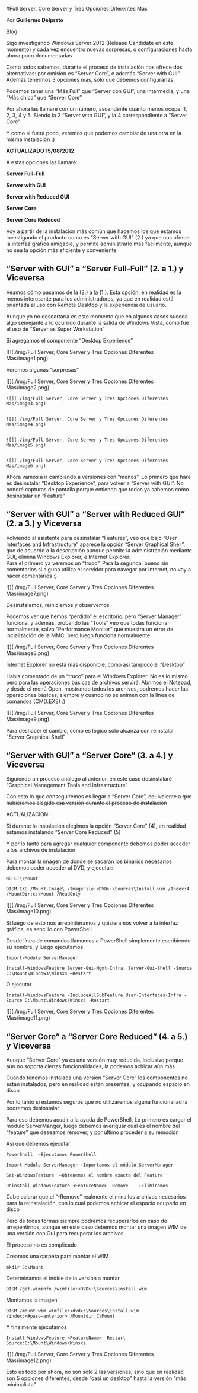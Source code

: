 

<properties
	pageTitle="Full Server, Core Server y Tres Opciones Diferentes Más"
	description="Full Server, Core Server y Tres Opciones Diferentes Más"
	services="servers"
	documentationCenter=""
	authors="andygonusa"
	manager=""
	editor="andygonusa"/>

<tags
	ms.service="servers"
	ms.workload="Lync"
	ms.tgt_pltfrm="na"
	ms.devlang="na"
	ms.topic="how-to-article"
	ms.date="05/16/2016"
	ms.author="andygonusa"/>


#Full Server, Core Server y Tres Opciones Diferentes Más

Por **Guillermo Delprato**   
  
[Blog](http://windowserver.wordpress.com/)



Sigo investigando Windows Server 2012 (Release Candidate en este
momento) y cada vez encuentro nuevas sorpresas, o configuraciones hasta
ahora poco documentadas

Como todos sabemos, durante el proceso de instalación nos ofrece dos
alternativas: por omisión es “Server Core”, o además “Server with GUI”\
Además tenermos 3 opciones más, sólo que debemos configurarlas

Podemos tener una “Más Full” que “Server con GUI”, una intermedia, y una
“Más chica” que “Server Core”

Por ahora las llamaré con un número, ascendente cuanto menos ocupe: 1,
2, 3, 4 y 5. Siendo la 2 “Server with GUI”, y la 4 correspondiente a
“Server Core”

Y como si fuera poco, veremos que podemos cambiar de una otra en la
misma instalación :)

**ACTUALIZADO 15/08/2012**

A estas opciones las llamaré:

**Server Full-Full**

**Server with GUI**

**Server with Reduced GUI**

**Server Core**

**Server Core Reduced**

Voy a partir de la instalación más común que hacemos los que estamos
investigando el producto como es “Server with GUI” (2.) ya que nos
ofrece la interfaz gráfica amigable, y permite administrarlo más
fácilmente, aunque no sea la opción más eficiente y conveniente

“Server with GUI” a “Server Full-Full” (2. a 1.) y Viceversa
------------------------------------------------------------

Veamos cómo pasamos de la (2.) a la (1.). Esta opción, en realidad es la
menos interesante para los administradores, ya que en realidad está
orientada al uso con Remote Desktop y la experiencia de usuario.

Aunque yo no descartaría en este momento que en algunos casos suceda
algo semejante a lo ocurrido durante la salida de Windows Vista, como
fue el uso de “Server as Super Workstation”

Si agregamos el componente “Desktop Experience”

![](./img/Full Server, Core Server y Tres Opciones Diferentes Mas/image1.png)


Veremos algunas “sorpresas”

![](./img/Full Server, Core Server y Tres Opciones Diferentes Mas/image2.png)


    ![](./img/Full Server, Core Server y Tres Opciones Diferentes Mas/image3.png)
    

    ![](./img/Full Server, Core Server y Tres Opciones Diferentes Mas/image4.png)
    

    ![](./img/Full Server, Core Server y Tres Opciones Diferentes Mas/image5.png)
    

    ![](./img/Full Server, Core Server y Tres Opciones Diferentes Mas/image6.png)
    

Ahora vamos a ir cambiando a versiones con “menos”. Lo primero que haré
es desinstalar “Desktop Experience”, para volver a “Server with GUI”. No
pondré capturas de pantalla porque entiendo que todos ya sabemos cómo
desinstalar un “Feature”

“Server with GUI” a “Server with Reduced GUI” (2. a 3.) y Viceversa
-------------------------------------------------------------------

Volviendo al asistente para desinstalar “Features”, veo que bajo “User
Interfaces and Infrastructure” aparece la opción “Server Graphical
Shell”, que de acuerdo a la descripción aunque permite la administración
mediante GUI, elimina Windows Explorer, e Internet Explorer.\
Para el primero ya veremos un “truco”. Para la segunda, bueno sin
comentarios si alguno utiliza el servidor para navegar por Internet, no
voy a hacer comentarios :)

![](./img/Full Server, Core Server y Tres Opciones Diferentes Mas/image7.png)


Desinstalemos, reiniciemos y observemos

Podemos ver que hemos “perdido” el escritorio, pero “Server Manager”
funciona, y además, probando las “Tools” veo que todas funcionan
normalmente, salvo “Performance Monitor” que muestra un error de
incialización de la MMC, pero luego funciona normalmente

![](./img/Full Server, Core Server y Tres Opciones Diferentes Mas/image8.png)


Internet Explorer no está más disponible, como así tampoco el “Desktop”

Había comentado de un “truco” para el Windows Explorer. No es lo mismo
pero para las operaciones básicas de archivos servirá. Abrimos el
Notepad, y desde el menú Open, mostrando todos los archivos, podremos
hacer las operaciones básicas, siempre y cuando no se animen con la
línea de comandos (CMD.EXE) :)

![](./img/Full Server, Core Server y Tres Opciones Diferentes Mas/image9.png)


Para deshacer el cambio, como es lógico sólo alcanza con reinstalar
“Server Graphical Shell”

“Server with GUI” a “Server Core” (3. a 4.) y Viceversa
-------------------------------------------------------

Siguiendo un proceso análogo al anterior, en este caso desinstalaré
“Graphical Management Tools and Infrastructure”

Con esto lo que conseguiremos es llegar a “Server Core”, ~~equivalente a
que hubiéramos elegido esa versión durante el proceso de instalación~~

ACTUALIZACION:

Si durante la instalación elegimos la opción “Server Core” (4), en
realidad estamos instalando “Server Core Reduced” (5)

Y por lo tanto para agregar cualquier componente debemos poder acceder a
los archivos de instalación

Para montar la imagen de donde se sacarán los binarios necesarios
debemos poder acceder al DVD, y ejecutar:

    MD C:\\Mount

    DISM.EXE /Mount-Image\ /ImageFile:<DVD>:\Sources\Install.wim /Index:4 /MountDir:c:\Mount /ReadOnly

![](./img/Full Server, Core Server y Tres Opciones Diferentes Mas/image10.png)


Si luego de esto nos arrepintiéramos y quisieramos volver a la interfaz
gráfica, es sencillo con PowerShell

Desde línea de comandos llamamos a PowerShell simplemente escribiendo su
nombre, y luego ejecutamos

    Import-Module ServerManager

    Install-WindowsFeature Server-Gui-Mgmt-Infra, Server-Gui-Shell -Source C:\Mount\Windows\Winsxs –Restart

O ejecutar

    Install-WindowsFeature -IncludeAllSubFeature User-Interfaces-Infra -Source C:\Mount\Windows\Winsxs -Restart

![](./img/Full Server, Core Server y Tres Opciones Diferentes Mas/image11.png)


“Server Core” a “Server Core Reduced” (4. a 5.) y Viceversa
-----------------------------------------------------------

Aunque “Server Core” ya es una versión muy reducida, inclusive porque
aún no soporta ciertas funcionalidades, la podemos achicar aún más

Cuando tenemos instalada una versión “Server Core” los componentes no
están instalados, pero en realidad están presentes, y ocupando espacio
en disco

Por lo tanto si estamos seguros que no utilizaremos alguna funcionaliad
la podremos desinstalar

Para eso debemos acudir a la ayuda de PowerShell. Lo primero es cargar
el módulo ServerManger, luego debemos averiguar cuál es el nombre del
“feature” que deseamos remover, y por último proceder a su remoción

Así que debemos ejecutar

    PowerShell  ←Ejecutamos PowerShell

    Import-Module ServerManager ←Importamos el módulo ServerManager

    Get-WindowsFeature  ←Obtenemos el nombre exacto del Feature

    Uninstall-WindowsFeature <FeatureName> –Remove    ←Eliminamos

Cabe aclarar que el “-Remove” realmente elimina los archivos necesarios
para la reinstalación, con lo cual podemos achicar el espacio ocupado en
disco

Pero de todas formas siempre podremos recuperarlos en caso de
arrepentirnos, aunque en este caso debemos montar una imagen WIM de una
versión con Gui para recuperar los archivos

El proceso no es complicado

Creamos una carpeta para montar el WIM

    mkdir C:\Mount

Determinamos el índice de la versión a montar

    DISM /get-wiminfo /wimfile:<DVD>:\Sources\install.wim

Montamos la imagen

    DISM /mount-wim wimfile:<dvd>:\Sources\install.wim
    /index:<#paso-anterior> /Mountdir:C\Mount

Y finalmente ejecutamos

    Install-WindowsFeature <FeatureName> -Restart  -Source:C:\Mount\Windows\Winsxs

![](./img/Full Server, Core Server y Tres Opciones Diferentes Mas/image12.png)


Esto es todo por ahora, no son sólo 2 las versiones, sino que en
realidad son 5 opciones diferentes, desde “casi un desktop” hasta la
versión “más minimalista”
